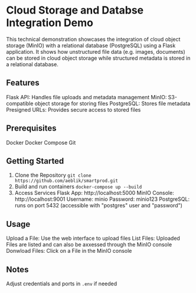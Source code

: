 # Cloud Storage and Databse Integration Demo
This technical demonstration showcases the integration of cloud object storage (MinIO) with a relational database (PostgreSQL) using a Flask application. It shows how unstructured file data (e.g. images, documents) can be stored in cloud object storage while structured metadata is stored in a relational database. 

## Features
Flask API: Handles file uploads and metadata management
MinIO: S3-compatible object storage for storing files
PostgreSQL: Stores file metadata
Presigned URLs: Provides secure access to stored files

## Prerequisites
Docker
Docker Compose
Git

## Getting Started
1. Clone the Repository
`git clone https://github.com/aeblik/smartprod.git`
2. Build and run containers
`docker-compose up --build`
3. Access Services
Flask App: http://localhost:5000
MinIO Console: http://localhost:9001
  Username: minio
  Password: minio123
PostgreSQL: runs on port 5432 (accessible with "postgres" user and "password")

## Usage
Upload a File: Use the web interface to upload files
List Files: Uploaded Files are listed and can also be axxessed through the MinIO console
Donwload Files: Click on a File in the MinIO console

## Notes
Adjust credentials and ports in `.env` if needed
